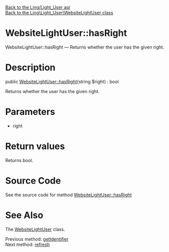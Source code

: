 [Back to the Ling/Light_User api](https://github.com/lingtalfi/Light_User/blob/master/doc/api/Ling/Light_User.md)<br>
[Back to the Ling\Light_User\WebsiteLightUser class](https://github.com/lingtalfi/Light_User/blob/master/doc/api/Ling/Light_User/WebsiteLightUser.md)


WebsiteLightUser::hasRight
================



WebsiteLightUser::hasRight — Returns whether the user has the given right.




Description
================


public [WebsiteLightUser::hasRight](https://github.com/lingtalfi/Light_User/blob/master/doc/api/Ling/Light_User/WebsiteLightUser/hasRight.md)(string $right) : bool




Returns whether the user has the given right.




Parameters
================


- right

    


Return values
================

Returns bool.








Source Code
===========
See the source code for method [WebsiteLightUser::hasRight](https://github.com/lingtalfi/Light_User/blob/master/WebsiteLightUser.php#L156-L159)


See Also
================

The [WebsiteLightUser](https://github.com/lingtalfi/Light_User/blob/master/doc/api/Ling/Light_User/WebsiteLightUser.md) class.

Previous method: [getIdentifier](https://github.com/lingtalfi/Light_User/blob/master/doc/api/Ling/Light_User/WebsiteLightUser/getIdentifier.md)<br>Next method: [refresh](https://github.com/lingtalfi/Light_User/blob/master/doc/api/Ling/Light_User/WebsiteLightUser/refresh.md)<br>

